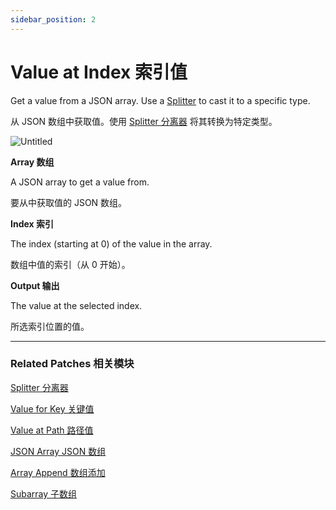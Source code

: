 ```yaml
---
sidebar_position: 2
---
```


# Value at Index 索引值

Get a value from a JSON array. Use a [Splitter](../Utility/Splitter) to cast it to a specific type.

从 JSON 数组中获取值。使用 [Splitter 分离器](../Utility/Splitter)  将其转换为特定类型。

![Untitled](https://s3.us-west-2.amazonaws.com/secure.notion-static.com/af6061f5-a41b-4b5b-a012-038641e3dac3/Untitled.png?X-Amz-Algorithm=AWS4-HMAC-SHA256&X-Amz-Content-Sha256=UNSIGNED-PAYLOAD&X-Amz-Credential=AKIAT73L2G45EIPT3X45%2F20220602%2Fus-west-2%2Fs3%2Faws4_request&X-Amz-Date=20220602T164954Z&X-Amz-Expires=86400&X-Amz-Signature=a61c301f4b8fcbc6ba768e9f5e8fee6f33a585e22fa84a4ce2771d6eb116857a&X-Amz-SignedHeaders=host&response-content-disposition=filename%20%3D%22Untitled.png%22&x-id=GetObject)

**Array 数组**

A JSON array to get a value from.

要从中获取值的 JSON 数组。

**Index 索引**

The index (starting at 0) of the value in the array.

数组中值的索引（从 0 开始）。

**Output 输出**

The value at the selected index.

所选索引位置的值。

------

### Related Patches 相关模块

[Splitter 分离器](../Utility/Splitter)

[Value for Key 关键值](./Value%20for%20Key)

[Value at Path 路径值](./Value%20at%20Path)

[JSON Array JSON 数组](./JSON%20Array)

[Array Append 数组添加](./Array%20Append)

[Subarray 子数组](./Subarray)
